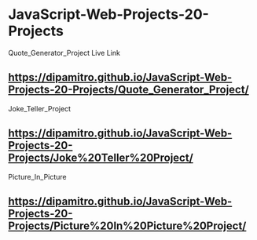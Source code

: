 # JavaScript-Web-Projects-20-Projects
Quote_Generator_Project Live Link
## https://dipamitro.github.io/JavaScript-Web-Projects-20-Projects/Quote_Generator_Project/
Joke_Teller_Project
## https://dipamitro.github.io/JavaScript-Web-Projects-20-Projects/Joke%20Teller%20Project/
Picture_In_Picture
## https://dipamitro.github.io/JavaScript-Web-Projects-20-Projects/Picture%20In%20Picture%20Project/

